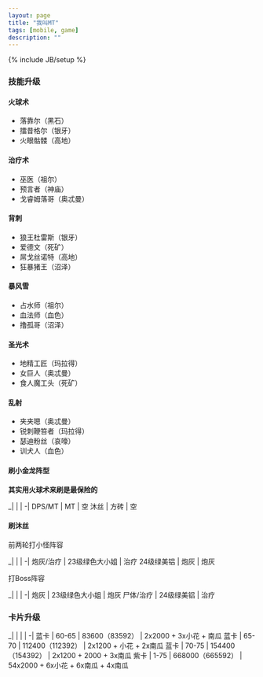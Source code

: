 ```yaml
---
layout: page
title: "我叫MT"
tags: [mobile, game]
description: ""
---
```

{% include JB/setup %}

### 技能升级

#### 火球术

- 落靠尔（黑石）
- 擂昔格尔（银牙）
- 火眼骷髅（高地）

#### 治疗术

- 巫医（祖尔）
- 预言者（神庙）
- 戈睿姆落哥（奥忒曼）

#### 背刺

- 狼王杜雷斯（银牙）
- 爱德文（死矿）
- 屌戈丝诺特（高地）
- 狂暴猪王（沼泽）

#### 暴风雪

- 占水师（祖尔）
- 血法师（血色）
- 撸孤哥（沼泽）

#### 圣光术

- 地精工匠（玛拉得）
- 女巨人（奥忒曼）
- 食人魔工头（死矿）

#### 乱射

- 夹夹嗯（奥忒曼）
- 锐刺鞭笞者（玛拉得）
- 瑟迪粉丝（哀嚎）
- 训犬人（血色）

#### 刷小金龙阵型

**其实用火球术来刷是最保险的**

_| | |
-| 
DPS/MT | MT | 空
沐丝 | 方砖 | 空

#### 刷沐丝

前两轮打小怪阵容

_| | |
-| 
炮灰/治疗 | 23级绿色大小姐 | 治疗
24级绿美铝 | 炮灰 | 炮灰

打Boss阵容

_| | |
-| 
炮灰 | 23级绿色大小姐 | 炮灰
尸体/治疗 | 24级绿美铝 | 治疗

### 卡片升级

_| | | |
-| 
蓝卡 | 60-65 | 83600（83592） | 2x2000 + 3x小花 + 南瓜
蓝卡	| 65-70 | 112400（112392） | 2x1200 + 小花 + 2x南瓜
蓝卡	| 70-75 | 154400（154392） | 2x1200 + 2000 + 3x南瓜
紫卡	| 1-75 | 668000（665592） | 54x2000 + 6x小花 + 6x南瓜 + 4x南瓜

